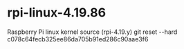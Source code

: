 # rpi-linux-4.19.86
Raspberry Pi linux kernel source (rpi-4.19.y)
git reset --hard c078c64fecb325ee86da705b91ed286c90aae3f6

